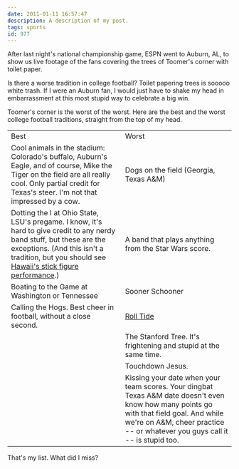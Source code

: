 ```yaml
---
date: 2011-01-11 16:57:47
description: A description of my post.
tags: sports
id: 977
---
```

After last night's national championship game, ESPN went to Auburn, AL, to show us live footage of the fans covering the trees of Toomer's corner with toilet paper.

Is there a worse tradition in college football?  Toilet papering trees is sooooo white trash.  If I were an Auburn fan, I would just have to shake my head in embarrassment at this most stupid way to celebrate a big win.  

Toomer's corner is the worst of the worst.  Here are the best and the worst college football traditions, straight from the top of my head.
<!--more-->
<table>
	<tr>
		<td>Best</td>
		<td>Worst</td>
	</tr>
	<tr>
		<td>Cool animals in the stadium:  Colorado's buffalo, Auburn's Eagle, and of course, Mike the Tiger on the field are all really cool.  Only partial credit for Texas's steer.  I'm not that impressed by a cow.</td>
		<td>Dogs on the field (Georgia, Texas A&M)</td>
	</tr>
	<tr>
		<td>Dotting the I at Ohio State, LSU's pregame.  I know, it's hard to give credit to any nerdy band stuff, but these are the exceptions.  (And this isn't a tradition, but you should see <a href="http://www.youtube.com/watch?v=MREKsMPUdcg" target="_blank">Hawaii's stick figure performance</a>.)</td>
		<td>A band that plays anything from the Star Wars score.</td>
	</tr>
	<tr>
		<td>Boating to the Game at Washington or Tennessee</td>
		<td>Sooner Schooner</td>
	</tr>
	<tr>
		<td>Calling the Hogs.  Best cheer in football, without a close second.</td>
		<td><a href="http://www.youtube.com/watch?v=Nvyknw4VClE" target="_blank">Roll Tide</a></td>
	</tr>
	<tr>
		<td>&nbsp;</td>
		<td>The Stanford Tree.  It's frightening and stupid at the same time.</td>
	</tr>
	<tr>
		<td>&nbsp;</td>
		<td>Touchdown Jesus.</td>
	</tr>
	<tr>
		<td>&nbsp;</td>
		<td>Kissing your date when your team scores.  Your dingbat Texas A&M date doesn't even know how many points go with that field goal.  And while we're on A&M, cheer practice -- or whatever you guys call it -- is stupid too.</td>
	</tr>
</table>

That's my list.  What did I miss?